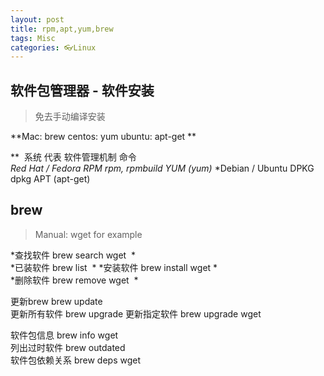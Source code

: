 ```yaml
---
layout: post
title: rpm,apt,yum,brew
tags: Misc
categories: 👓Linux
---
```



## 软件包管理器 - 软件安装
> 免去手动编译安装

**Mac: brew   centos: yum   ubuntu: apt-get **


**      系统	    代表    软件管理机制         命令   
*Red Hat / Fedora   RPM     rpm, rpmbuild    YUM (yum)*
*Debian  / Ubuntu   DPKG    dpkg             APT (apt-get)



## brew
> Manual:  wget for example

*查找软件   brew search wget  *            
*已装软件   brew list         *
*安装软件   brew install wget *     
*删除软件   brew remove wget  *
 
 更新brew       brew update    
 更新所有软件   brew upgrade 
 更新指定软件   brew upgrade wget

 软件包信息     brew info wget  
 列出过时软件   brew outdated     
 软件包依赖关系 brew deps wget
  

 


